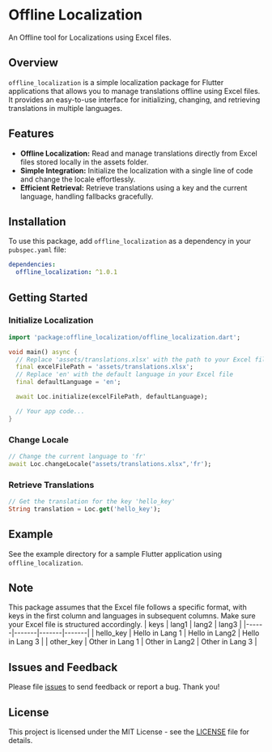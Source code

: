 # Offline Localization
An Offline tool for Localizations using Excel files.

## Overview

`offline_localization` is a simple localization package for Flutter applications that allows you to
manage translations offline using Excel files. It provides an easy-to-use interface for
initializing, changing, and retrieving translations in multiple languages.

## Features

- **Offline Localization:** Read and manage translations directly from Excel files stored locally in
  the assets folder.
- **Simple Integration:** Initialize the localization with a single line of code and change the
  locale effortlessly.
- **Efficient Retrieval:** Retrieve translations using a key and the current language, handling
  fallbacks gracefully.

## Installation

To use this package, add `offline_localization` as a dependency in your `pubspec.yaml` file:

```yaml
dependencies:
  offline_localization: ^1.0.1
```

## Getting Started

### Initialize Localization

```dart
import 'package:offline_localization/offline_localization.dart';

void main() async {
  // Replace 'assets/translations.xlsx' with the path to your Excel file
  final excelFilePath = 'assets/translations.xlsx';
  // Replace 'en' with the default language in your Excel file
  final defaultLanguage = 'en';

  await Loc.initialize(excelFilePath, defaultLanguage);

  // Your app code...
}
```

### Change Locale

```dart
// Change the current language to 'fr'
await Loc.changeLocale("assets/translations.xlsx",'fr');
```

### Retrieve Translations

```dart
// Get the translation for the key 'hello_key'
String translation = Loc.get('hello_key');
```

## Example

See the example directory for a sample Flutter application using `offline_localization`.

## Note

This package assumes that the Excel file follows a specific format, with keys in the first column
and languages in subsequent columns. Make sure your Excel file is structured accordingly.
| keys | lang1 | lang2 | lang3 | 
|------|-------|-------|-------|
| hello_key | Hello in Lang 1 | Hello in Lang2 | Hello in Lang 3 |
| other_key | Other in Lang 1 | Other in Lang2 | Other in Lang 3 |

## Issues and Feedback

Please file [issues](https://github.com/SujalChoudhari/offline_localization/issues) to send feedback
or report a bug. Thank you!

## License

This project is licensed under the MIT License - see the [LICENSE](LICENSE) file for details.
